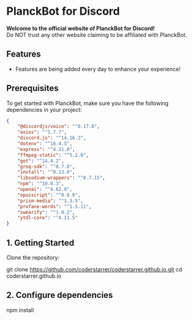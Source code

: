 # PlanckBot for Discord

**Welcome to the official website of PlanckBot for Discord!**  
Do NOT trust any other website claiming to be affiliated with PlanckBot.

## Features

- Features are being added every day to enhance your experience!

## Prerequisites

To get started with PlanckBot, make sure you have the following dependencies in your project:

```json
{
    "@discordjs/voice": "^0.17.0",
    "axios": "^1.7.7",
    "discord.js": "^14.16.2",
    "dotenv": "^16.4.5",
    "express": "^4.21.0",
    "ffmpeg-static": "^5.2.0",
    "got": "^14.4.2",
    "groq-sdk": "^0.7.0",
    "install": "^0.13.0",
    "libsodium-wrappers": "^0.7.15",
    "npm": "^10.8.3",
    "openai": "^4.62.0",
    "opusscript": "^0.0.8",
    "prism-media": "^1.3.5",
    "profane-words": "^1.5.11",
    "swearify": "^1.0.2",
    "ytdl-core": "^4.11.5"
}
```
## 1. Getting Started


Clone the repository:

git clone https://github.com/coderstarrer/coderstarrer.github.io.git
cd coderstarrer.github.io

## 2. Configure dependencies
npm install